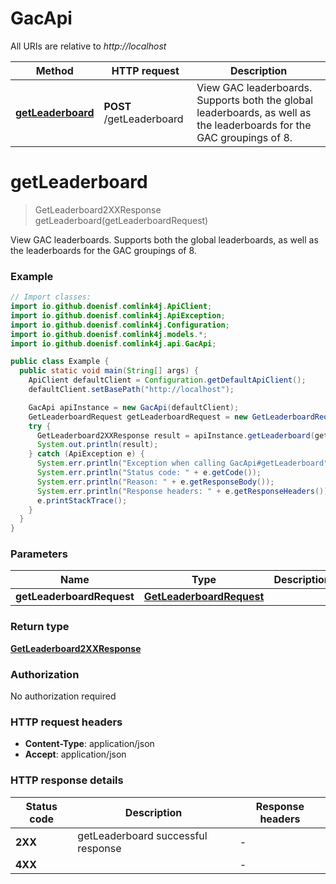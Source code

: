 # GacApi

All URIs are relative to *http://localhost*

| Method | HTTP request | Description |
|------------- | ------------- | -------------|
| [**getLeaderboard**](GacApi.md#getLeaderboard) | **POST** /getLeaderboard | View GAC leaderboards.  Supports both the global leaderboards, as well as the leaderboards for the GAC groupings of 8. |


<a id="getLeaderboard"></a>
# **getLeaderboard**
> GetLeaderboard2XXResponse getLeaderboard(getLeaderboardRequest)

View GAC leaderboards.  Supports both the global leaderboards, as well as the leaderboards for the GAC groupings of 8.

### Example
```java
// Import classes:
import io.github.doenisf.comlink4j.ApiClient;
import io.github.doenisf.comlink4j.ApiException;
import io.github.doenisf.comlink4j.Configuration;
import io.github.doenisf.comlink4j.models.*;
import io.github.doenisf.comlink4j.api.GacApi;

public class Example {
  public static void main(String[] args) {
    ApiClient defaultClient = Configuration.getDefaultApiClient();
    defaultClient.setBasePath("http://localhost");

    GacApi apiInstance = new GacApi(defaultClient);
    GetLeaderboardRequest getLeaderboardRequest = new GetLeaderboardRequest(); // GetLeaderboardRequest | 
    try {
      GetLeaderboard2XXResponse result = apiInstance.getLeaderboard(getLeaderboardRequest);
      System.out.println(result);
    } catch (ApiException e) {
      System.err.println("Exception when calling GacApi#getLeaderboard");
      System.err.println("Status code: " + e.getCode());
      System.err.println("Reason: " + e.getResponseBody());
      System.err.println("Response headers: " + e.getResponseHeaders());
      e.printStackTrace();
    }
  }
}
```

### Parameters

| Name | Type | Description  | Notes |
|------------- | ------------- | ------------- | -------------|
| **getLeaderboardRequest** | [**GetLeaderboardRequest**](GetLeaderboardRequest.md)|  | |

### Return type

[**GetLeaderboard2XXResponse**](GetLeaderboard2XXResponse.md)

### Authorization

No authorization required

### HTTP request headers

 - **Content-Type**: application/json
 - **Accept**: application/json

### HTTP response details
| Status code | Description | Response headers |
|-------------|-------------|------------------|
| **2XX** | getLeaderboard successful response |  -  |
| **4XX** |  |  -  |

